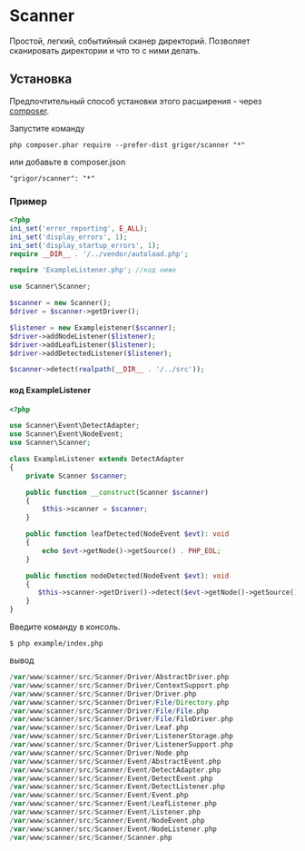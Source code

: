 Scanner
======
Простой, легкий, событийный сканер директорий.
Позволяет сканировать директории и что то с ними делать.


Установка
------------

Предпочтительный способ установки этого расширения - через [composer](http://getcomposer.org/download/).

Запустите команду

```
php composer.phar require --prefer-dist grigor/scanner "*"
```

или добавьте в composer.json

```
"grigor/scanner": "*"
```

### Пример

```php
<?php
ini_set('error_reporting', E_ALL);
ini_set('display_errors', 1);
ini_set('display_startup_errors', 1);
require __DIR__ . '/../vendor/autoload.php';

require 'ExampleListener.php'; //код ниже

use Scanner\Scanner;

$scanner = new Scanner();
$driver = $scanner->getDriver();

$listener = new Exampleistener($scanner);
$driver->addNodeListener($listener);
$driver->addLeafListener($listener);
$driver->addDetectedListener($listener);

$scanner->detect(realpath(__DIR__ . '/../src'));
```

#### код ExampleListener

```php
<?php

use Scanner\Event\DetectAdapter;
use Scanner\Event\NodeEvent;
use Scanner\Scanner;

class ExampleListener extends DetectAdapter
{
    private Scanner $scanner;

    public function __construct(Scanner $scanner)
    {
        $this->scanner = $scanner;
    }

    public function leafDetected(NodeEvent $evt): void
    {
        echo $evt->getNode()->getSource() . PHP_EOL;
    }

    public function nodeDetected(NodeEvent $evt): void
    {
       $this->scanner->getDriver()->detect($evt->getNode()->getSource());
    }
}
```
Введите команду в консоль.

```
$ php example/index.php
```

вывод
```php
/var/www/scanner/src/Scanner/Driver/AbstractDriver.php
/var/www/scanner/src/Scanner/Driver/ContextSupport.php
/var/www/scanner/src/Scanner/Driver/Driver.php
/var/www/scanner/src/Scanner/Driver/File/Directory.php
/var/www/scanner/src/Scanner/Driver/File/File.php
/var/www/scanner/src/Scanner/Driver/File/FileDriver.php
/var/www/scanner/src/Scanner/Driver/Leaf.php
/var/www/scanner/src/Scanner/Driver/ListenerStorage.php
/var/www/scanner/src/Scanner/Driver/ListenerSupport.php
/var/www/scanner/src/Scanner/Driver/Node.php
/var/www/scanner/src/Scanner/Event/AbstractEvent.php
/var/www/scanner/src/Scanner/Event/DetectAdapter.php
/var/www/scanner/src/Scanner/Event/DetectEvent.php
/var/www/scanner/src/Scanner/Event/DetectListener.php
/var/www/scanner/src/Scanner/Event/Event.php
/var/www/scanner/src/Scanner/Event/LeafListener.php
/var/www/scanner/src/Scanner/Event/Listener.php
/var/www/scanner/src/Scanner/Event/NodeEvent.php
/var/www/scanner/src/Scanner/Event/NodeListener.php
/var/www/scanner/src/Scanner/Scanner.php
```
